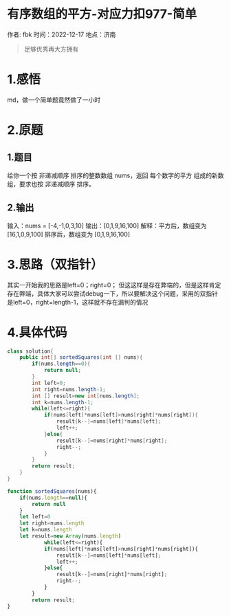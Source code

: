 # 有序数组的平方-对应力扣977-简单

作者: fbk
时间：2022-12-17
地点：济南
>足够优秀再大方拥有


# 1.感悟
md，做一个简单题竟然做了一小时
# 2.原题
## 1.题目
给你一个按 非递减顺序 排序的整数数组 nums，返回 每个数字的平方 组成的新数组，要求也按 非递减顺序 排序。
## 2.输出
输入：nums = [-4,-1,0,3,10]
输出：[0,1,9,16,100]
解释：平方后，数组变为 [16,1,0,9,100]
排序后，数组变为 [0,1,9,16,100]
# 3.思路（双指针）
其实一开始我的思路是left=0；right=0；
但这这样是存在弊端的，但是这样肯定存在弊端，具体大家可以尝试debug一下，所以要解决这个问题，采用的双指针是left=0，right=length-1，这样就不存在漏判的情况
# 4.具体代码
```java
class solution{
    public int[] sortedSquares(int [] nums){
        if(nums.length==0){
            return null;
        }
        int left=0;
        int right=nums.length-1;
        int [] result=new int[nums.length];
        int k=nums.length-1;
        while(left<=right){
            if(nums[left]*nums[left]>nums[right]*nums[right]){
                result[k--]=nums[left]*nums[left];
                left++;
            }else{
                result[k--]=nums[right]*nums[right];
                right--;
            }
        }
        return result;
    }
}
```
```js
function sortedSquares(nums){
    if(nums.length==null){
        return null
    }
    let left=0
    let right=nums.length
    let k=nums.length
    let result=new Array(nums.length)
            while(left<=right){
            if(nums[left]*nums[left]>nums[right]*nums[right]){
                result[k--]=nums[left]*nums[left];
                left++;
            }else{
                result[k--]=nums[right]*nums[right];
                right--;
            }
        }
        return result;
}
```